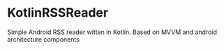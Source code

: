 # KotlinRSSReader
Simple Android RSS reader witten in Kotlin. Based on MVVM and android architecture components
